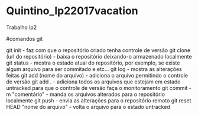 # Quintino_lp22017vacation
Trabalho lp2

#comandos git

git init - faz com que o repositório criado tenha controle de versão
git clone (url do repositório) - baixa o repositório deixando-o armazenado localmente
git status - mostra o estado atual do repositório, por exemplo, se existe algum arquivo para ser commitado e etc...
git log - mostra as alterações feitas
git add (nome do arquivo) - adiciona o arquivo permitindo o controle de versão
git add . - adiciona todos os arquivos que estejam em estado untracked para que o controle de versão faça o monitoramento
git commit -m "comentário" - manda os arquivos alterados para o repositório localmente
git push - envia as alterações para o repositório remoto
git reset HEAD "nome do arquivo" - volta o arquivo para o estado untracked
